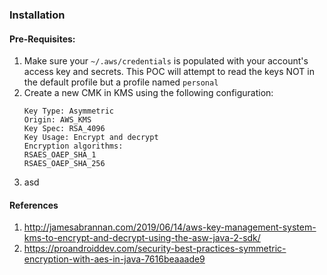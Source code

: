 ### Installation

#### Pre-Requisites:
1. Make sure your `~/.aws/credentials` is populated with your account's access key and secrets. This POC will attempt 
to read the keys NOT in the default profile but a profile named `personal`
2. Create a new CMK in KMS using the following configuration:
    ```
    Key Type: Asymmetric
    Origin: AWS_KMS
    Key Spec: RSA_4096
    Key Usage: Encrypt and decrypt
    Encryption algorithms: 
    RSAES_OAEP_SHA_1
    RSAES_OAEP_SHA_256
    ```
3. asd


#### References
1. http://jamesabrannan.com/2019/06/14/aws-key-management-system-kms-to-encrypt-and-decrypt-using-the-asw-java-2-sdk/
2. https://proandroiddev.com/security-best-practices-symmetric-encryption-with-aes-in-java-7616beaaade9